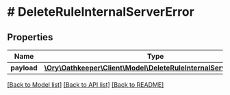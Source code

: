 # # DeleteRuleInternalServerError

## Properties

Name | Type | Description | Notes
------------ | ------------- | ------------- | -------------
**payload** | [**\Ory\Oathkeeper\Client\Model\DeleteRuleInternalServerErrorBody**](DeleteRuleInternalServerErrorBody.md) |  | [optional]

[[Back to Model list]](../../README.md#models) [[Back to API list]](../../README.md#endpoints) [[Back to README]](../../README.md)
